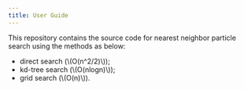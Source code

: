 ```yaml
---
title: User Guide
---
```


This repository contains the source code for nearest neighbor particle search using the methods as below:

* direct search (\\(O(n^2/2)\\));
* kd-tree search (\\(O(nlogn)\\));
* grid search (\\(O(n)\\)).
